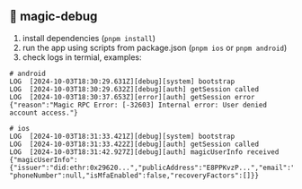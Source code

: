 ## 👋 magic-debug

1. install dependencies (`pnpm install`)
2. run the app using scripts from package.json (`pnpm ios` or `pnpm android`)
3. check logs in termial, examples:

```
# android
LOG  [2024-10-03T18:30:29.631Z][debug][system] bootstrap
LOG  [2024-10-03T18:30:29.632Z][debug][auth] getSession called
LOG  [2024-10-03T18:30:37.653Z][error][auth] getSession error {"reason":"Magic RPC Error: [-32603] Internal error: User denied account access."}

# ios
LOG  [2024-10-03T18:31:33.421Z][debug][system] bootstrap
LOG  [2024-10-03T18:31:33.422Z][debug][auth] getSession called
LOG  [2024-10-03T18:31:42.927Z][debug][auth] magicUserInfo received {"magicUserInfo":{"issuer":"did:ethr:0x29620...","publicAddress":"E8PPKvzP...","email":"my@email.com" "phoneNumber":null,"isMfaEnabled":false,"recoveryFactors":[]}}
```